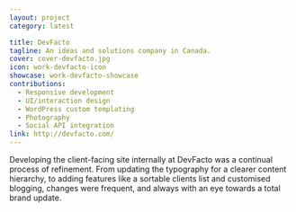 ```yaml
---
layout: project
category: latest

title: DevFacto
tagline: An ideas and solutions company in Canada.
cover: cover-devfacto.jpg
icon: work-devfacto-icon
showcase: work-devfacto-showcase
contributions:
  - Responsive development
  - UI/interaction design
  - WordPress custom templating
  - Photography
  - Social API integration
link: http://devfacto.com/
---
```


Developing the client-facing site internally at DevFacto was a continual process of refinement. From updating the typography for a clearer content hierarchy, to adding features like a sortable clients list and customised blogging, changes were frequent, and always with an eye towards a total brand update.
